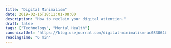 ```yaml
---
title: "Digital Minimalism"
date: 2019-02-16T18:11:01-08:00
description: "How to reclaim your digital attention."
draft: false
tags: ["Technology", "Mental Health"]
canonicalUrl: "https://blog.usejournal.com/digital-minimalism-ac083064b4e4"
readingTime: "6 min"
---
```

